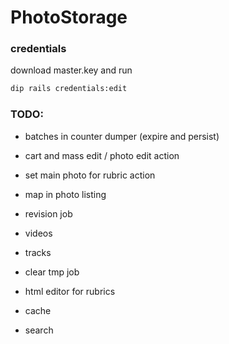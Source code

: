 # PhotoStorage

### credentials

download master.key and run
```bash
dip rails credentials:edit
```

### TODO:
* batches in counter dumper (expire and persist)
* cart and mass edit / photo edit action
* set main photo for rubric action
* map in photo listing
* revision job

* videos
* tracks
* clear tmp job
* html editor for rubrics
* cache
* search
